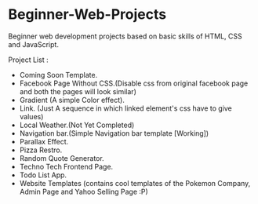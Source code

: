 # Beginner-Web-Projects
Beginner web development projects based on basic skills of HTML, CSS and JavaScript.

Project List :
- Coming Soon Template.
- Facebook Page Without CSS.(Disable css from original facebook page and both the pages will look similar)
- Gradient (A simple Color effect).
- Link. (Just A sequence in which linked element's css have to give values)
- Local Weather.(Not Yet Completed)
- Navigation bar.(Simple Navigation bar template [Working])
- Parallax Effect.
- Pizza Restro.
- Random Quote Generator.
- Techno Tech Frontend Page.
- Todo List App.
- Website Templates (contains cool templates of the Pokemon Company, Admin Page and Yahoo Selling Page :P)

